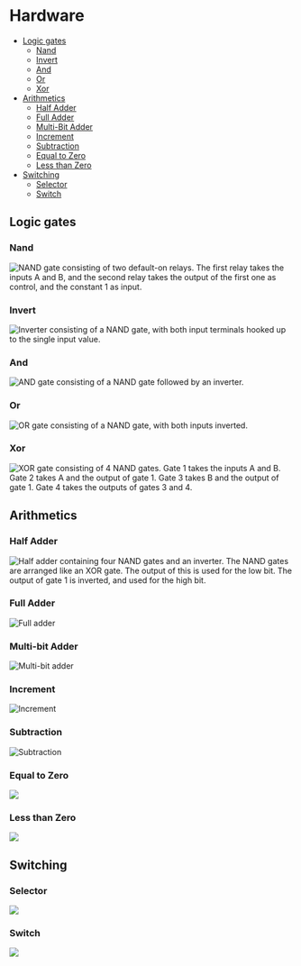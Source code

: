 # Hardware

-   [Logic gates](#logic-gates)
    -   [Nand](#nand-gate)
    -   [Invert](#inverter)
    -   [And](#and-gate)
    -   [Or](#or-gate)
    -   [Xor](#xor-gate)
-   [Arithmetics](#arithmetics)
    -   [Half Adder](#half-adder)
    -   [Full Adder](#full-adder)
    -   [Multi-Bit Adder](#multi-bit-adder)
    -   [Increment](#increment)
    -   [Subtraction](#subtraction)
    -   [Equal to Zero](#equal-zero)
    -   [Less than Zero](#less-zero)
-   [Switching](#switching)
    -   [Selector](#selector)
    -   [Switch](#switch)

<a name="logic-gates"></a>

## Logic gates

<a name="nand-gate"></a>

### Nand

![NAND gate consisting of two default-on relays. The first relay takes the inputs A and B, and the second relay takes the output of the first one as control, and the constant 1 as input.](Solutions/Hardware/LogicGates/Nand.png)

<a name="inverter"></a>

### Invert

![Inverter consisting of a NAND gate, with both input terminals hooked up to the single input value.](Solutions/Hardware/LogicGates/Invert.png)

<a name="and-gate"></a>

### And

![AND gate consisting of a NAND gate followed by an inverter.](Solutions/Hardware/LogicGates/And.png)

<a name="or-gate"></a>

### Or

![OR gate consisting of a NAND gate, with both inputs inverted.](Solutions/Hardware/LogicGates/Or.png)

<a name="xor-gate"></a>

### Xor

![XOR gate consisting of 4 NAND gates. Gate 1 takes the inputs A and B. Gate 2 takes A and the output of gate 1. Gate 3 takes B and the output of gate 1. Gate 4 takes the outputs of gates 3 and 4.](Solutions/Hardware/LogicGates//Xor.png)

<a name="arithmetics"></a>

## Arithmetics

<a name="half-adder"></a>

### Half Adder

![Half adder containing four NAND gates and an inverter. The NAND gates are arranged like an XOR gate. The output of this is used for the low bit. The output of gate 1 is inverted, and used for the high bit.](Solutions/Hardware/Arithmetics/HalfAdder.png)

<a name="full-adder"></a>

### Full Adder

![Full adder](Solutions/Hardware/Arithmetics/FullAdder.png)

<a name="multi-bit-adder"></a>

### Multi-bit Adder

![Multi-bit adder](Solutions/Hardware/Arithmetics/MultiBitAdder.png)

<a name="increment"></a>

### Increment

![Increment](Solutions/Hardware/Arithmetics/Increment.png)

<a name="subtraction"></a>

### Subtraction

![Subtraction](Solutions/Hardware/Arithmetics/Subtraction.png)

<a name="equal-zero"></a>

### Equal to Zero

![](Solutions/Hardware/Arithmetics/EqualToZero.png)

<a name="less-zero"></a>

### Less than Zero

![](Solutions/Hardware/Arithmetics/LessThanZero.png)

<a name="switching"></a>

## Switching

<a name="selector"></a>

### Selector

![](Solutions/Hardware/Switching/Selector.png)

<a name="switch"></a>

### Switch

![](Solutions/Hardware/Switching/Switch.png)
